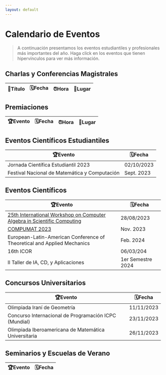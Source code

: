 ```yaml
---
layout: default
---
```


# Calendario de Eventos

> A continuación presentamos los eventos estudiantiles y profesionales más importantes del año. Haga click en los eventos que tienen hipervínculos para ver más información.

## Charlas y Conferencias Magistrales

📢Título | 🗓️Fecha | ⏰Hora | 📌Lugar
---|---|---|---

## Premiaciones

🏆Evento | 🗓️Fecha | ⏰Hora | 📌Lugar
---|---|---|---

## Eventos Científicos Estudiantiles

🏆Evento | 🗓️Fecha
-------|-------
Jornada Científica Estudiantil 2023 | 02/10/2023
Festival Nacional de Matemática y Computación | Sept. 2023

## Eventos Científicos

🏆Evento | 🗓️Fecha
-------|-------
[25th International Workshop on Computer Algebra in Scientific Computing](https://www.casc-conference.org/) | 28/08/2023
[COMPUMAT 2023](https://github.com/matcom/matcom.github.io/raw/b33becef184e63453f3ecc737b4ba0946a8c35b7/eventos/Primer%20anuncio%20-%20Compumat%202023.pdf) | Nov. 2023
European-Latin-American Conference of Theoretical and Applied Mechanics | Feb. 2024
16th ICOR | 06/03/204
II Taller de IA, CD, y Aplicaciones | 1er Semestre 2024

## Concursos Universitarios

🏆Evento | 🗓️Fecha
-------|-------
Olimpiada Iraní de Geometría | 11/11/2023
Concurso Internacional de Programación ICPC (Mundial) | 23/11/2023
Olimpiada Iberoamericana de Matemática Universitaria | 26/11/2023

## Seminarios y Escuelas de Verano

🏆Evento | 🗓️Fecha
---|---
